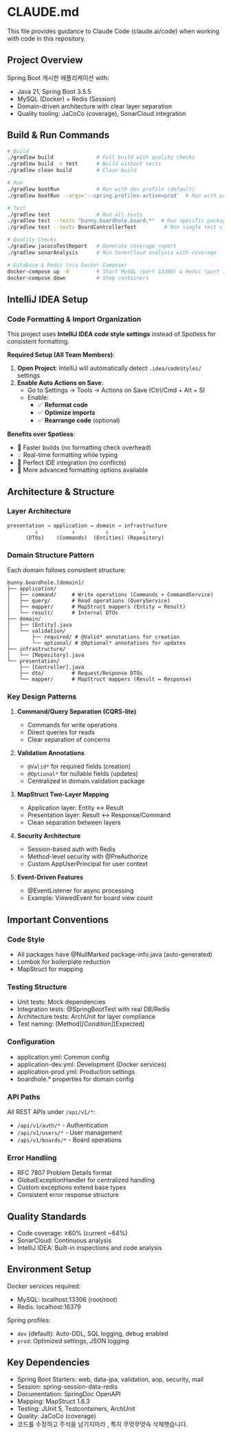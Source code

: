 # CLAUDE.md

This file provides guidance to Claude Code (claude.ai/code) when working with code in this repository.

## Project Overview

Spring Boot 게시판 애플리케이션 with:

- Java 21, Spring Boot 3.5.5
- MySQL (Docker) + Redis (Session)
- Domain-driven architecture with clear layer separation
- Quality tooling: JaCoCo (coverage), SonarCloud integration

## Build & Run Commands

```bash
# Build
./gradlew build              # Full build with quality checks
./gradlew build -x test      # Build without tests
./gradlew clean build        # Clean build

# Run 
./gradlew bootRun            # Run with dev profile (default)
./gradlew bootRun --args='--spring.profiles.active=prod'  # Run with prod profile

# Test
./gradlew test               # Run all tests
./gradlew test --tests "bunny.boardhole.board.*"  # Run specific package tests
./gradlew test --tests BoardControllerTest         # Run single test class

# Quality Checks
./gradlew jacocoTestReport   # Generate coverage report
./gradlew sonarAnalysis      # Run SonarCloud analysis with coverage

# Database & Redis (via Docker Compose)
docker-compose up -d         # Start MySQL (port 13306) & Redis (port 16379)
docker-compose down          # Stop containers
```

## IntelliJ IDEA Setup

### Code Formatting & Import Organization

This project uses **IntelliJ IDEA code style settings** instead of Spotless for consistent formatting.

**Required Setup (All Team Members)**:

1. **Open Project**: IntelliJ will automatically detect `.idea/codeStyles/` settings
2. **Enable Auto Actions on Save**:
    - Go to Settings → Tools → Actions on Save (Ctrl/Cmd + Alt + S)
    - Enable:
        - ✅ **Reformat code**
        - ✅ **Optimize imports**
        - ✅ **Rearrange code** (optional)

**Benefits over Spotless**:

- 🚀 Faster builds (no formatting check overhead)
- 💡 Real-time formatting while typing
- 🎯 Perfect IDE integration (no conflicts)
- 🔧 More advanced formatting options available

## Architecture & Structure

### Layer Architecture

```
presentation → application → domain → infrastructure
         ↓           ↓          ↓           ↓
      (DTOs)    (Commands)  (Entities) (Repository)
```

### Domain Structure Pattern

Each domain follows consistent structure:

```
bunny.boardhole.[domain]/
├── application/
│   ├── command/     # Write operations (Commands + CommandService)
│   ├── query/       # Read operations (QueryService)
│   ├── mapper/      # MapStruct mappers (Entity ↔ Result)
│   └── result/      # Internal DTOs
├── domain/
│   ├── [Entity].java
│   └── validation/  
│       ├── required/ # @Valid* annotations for creation
│       └── optional/ # @Optional* annotations for updates
├── infrastructure/
│   └── [Repository].java
└── presentation/
    ├── [Controller].java
    ├── dto/         # Request/Response DTOs
    └── mapper/      # MapStruct mappers (Result ↔ Response)
```

### Key Design Patterns

1. **Command/Query Separation (CQRS-lite)**
    - Commands for write operations
    - Direct queries for reads
    - Clear separation of concerns

2. **Validation Annotations**
    - `@Valid*` for required fields (creation)
    - `@Optional*` for nullable fields (updates)
    - Centralized in domain.validation package

3. **MapStruct Two-Layer Mapping**
    - Application layer: Entity ↔ Result
    - Presentation layer: Result ↔ Response/Command
    - Clean separation between layers

4. **Security Architecture**
    - Session-based auth with Redis
    - Method-level security with @PreAuthorize
    - Custom AppUserPrincipal for user context

5. **Event-Driven Features**
    - @EventListener for async processing
    - Example: ViewedEvent for board view count

## Important Conventions

### Code Style

- All packages have @NullMarked package-info.java (auto-generated)
- Lombok for boilerplate reduction
- MapStruct for mapping

### Testing Structure

- Unit tests: Mock dependencies
- Integration tests: @SpringBootTest with real DB/Redis
- Architecture tests: ArchUnit for layer compliance
- Test naming: [Method]_[Condition]_[Expected]

### Configuration

- application.yml: Common config
- application-dev.yml: Development (Docker services)
- application-prod.yml: Production settings
- boardhole.* properties for domain config

### API Paths

All REST APIs under `/api/v1/*`:

- `/api/v1/auth/*` - Authentication
- `/api/v1/users/*` - User management
- `/api/v1/boards/*` - Board operations

### Error Handling

- RFC 7807 Problem Details format
- GlobalExceptionHandler for centralized handling
- Custom exceptions extend base types
- Consistent error response structure

## Quality Standards

- Code coverage: ≥60% (current ~64%)
- SonarCloud: Continuous analysis
- IntelliJ IDEA: Built-in inspections and code analysis

## Environment Setup

Docker services required:

- MySQL: localhost:13306 (root/root)
- Redis: localhost:16379

Spring profiles:

- `dev` (default): Auto-DDL, SQL logging, debug enabled
- `prod`: Optimized settings, JSON logging

## Key Dependencies

- Spring Boot Starters: web, data-jpa, validation, aop, security, mail
- Session: spring-session-data-redis
- Documentation: SpringDoc OpenAPI
- Mapping: MapStruct 1.6.3
- Testing: JUnit 5, Testcontainers, ArchUnit
- Quality: JaCoCo (coverage)
- 코드를 수정하고 주석을 남기지마라 , 특히 무엇무엇슥 삭제햇습니다.